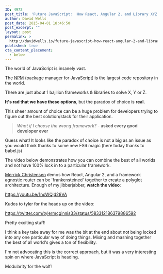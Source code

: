 ```yaml
---
ID: 4972
post_title: 'Future JavaScript:  How React, Angular 2, and Library XYZ can live together in harmony'
author: David Wells
post_date: 2015-04-01 18:46:50
post_excerpt: ""
layout: post
permalink: >
  http://davidwells.io/future-javascript-how-react-angular-2-and-library-xyz-can-live-together-in-harmony/
published: true
cta_content_placement:
  - below
---
```

The world of JavaScript is insanely vast.

The <a href="https://www.npmjs.com/">NPM</a> (package manager for JavaScript) is the largest code repository in the world.

There are just about 1 bajllion frameworks &amp; libraries to solve X, Y or Z.

<strong>It's rad that we have these options</strong>, but the paradox of choice is <strong>real</strong>.

This sheer amount of choice can be a huge problem for developers trying to figure out the best solution/stack for their application.
<blockquote><em>What if I choose the wrong framework?</em> - <strong>asked every good developer ever</strong></blockquote>
Guess what! It looks like the paradox of choice is not a big as an issue as you would think thanks to some new ES6 magic (here today thanks to babel.js)

The video below demonstrates how you can combine the best of all worlds and not have 100% lock in to a particular framework.

<a href="https://twitter.com/iammerrick">Merrick Christensen</a> demos how React, Angular 2, and a framework agnostic router can be 'frankensteined' together to create a polyglot architecture. Enough of my jibberjabber, <strong>watch the video</strong>:

https://youtu.be/1noWQjd28VA

Kudos to tyler for the heads up on the video:

https://twitter.com/tylermcginnis33/status/583312186379886592

Pretty exciting stuff!

I think a key take away for me was the bit at the end about not being locked into any one particular way of doing things. Mixing and mashing together the best of all world's gives a ton of flexibility.

I'm not advocating this is the correct approach, but it was a very interesting spin on where JavaScript is heading.

Modularity for the wolf!